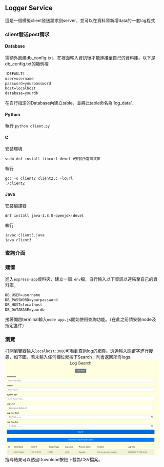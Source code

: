 ##  Logger Service
這是一個模擬client發送請求到server，並可以在資料庫新增data的一套log程式

### client發送post請求
#### Database
需額外創建db_config.txt，在裡面輸入資訊後才能連接至自己的資料庫。以下是db_config.txt的範例檔
```
[DEFAULT]  
user=username
password=yourpassword  
host=localhost  
database=yourdb  
```
在自行指定的Database內建立table，並將此table命名為'log_data'.

#### Python
執行
``python client.py``  

#### C 
安裝環境
```
sudo dnf install libcurl-devel #安裝所需函式庫
```
執行
```
gcc -o client2 client2.c -lcurl  
./client2
```

#### Java  
安裝編譯器
```
dnf install java-1.8.0-openjdk-devel
```
執行
```
javac client3.java  
java client3  
```

### 查詢介面
### 建置
進入`express-app`資料夾，建立一個`.env`檔，自行輸入以下資訊以連結至自己的資料庫。
```
DB_USER=username
DB_PASSWORD=yourpassword
DB_HOST=localhost
DB_DATABASE=yourdb
```
接著開啟terminal輸入`node app.js`開始使用查詢功能。（在此之前請安裝node及指定套件）  
### 瀏覽
打開瀏覽器輸入`localhost:3000`可看到查詢log的網頁。透過輸入關鍵字進行搜尋，如下圖。若未輸入任何欄位就按下Search，則會返回所有logs.  
![前端介面](/images/Screenshot%202024-07-30%20171210.png)
搜尋結果可以透過Download按鈕下載為CSV檔案。
